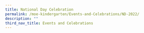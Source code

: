 ```yaml
---
title: National Day Celebration
permalink: /moe-kindergarten/Events-and-Celebrations/ND-2022/
description: ""
third_nav_title: Events and Celebrations
---
```

